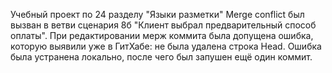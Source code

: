 Учебный проект по 24 разделу "Языки разметки"
Merge conflict был вызван в ветви сценария 8б "Клиент выбрал предварительный способ оплаты". При редактировании мерж коммита была допущена ошибка, которую выявили уже в ГитХабе: не была удалена строка Head. Ошибка была устранена локально, после чего был запушен ещё один коммит.
